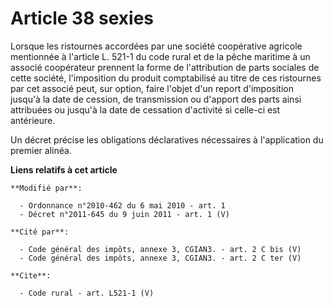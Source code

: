 # Article 38 sexies

Lorsque les ristournes accordées par une société coopérative agricole mentionnée à l'article L. 521-1 du code rural et de la
pêche maritime à un associé coopérateur prennent la forme de l'attribution de parts sociales de cette société, l'imposition
du produit comptabilisé au titre de ces ristournes par cet associé peut, sur option, faire l'objet d'un report d'imposition
jusqu'à la date de cession, de transmission ou d'apport des parts ainsi attribuées ou jusqu'à la date de cessation d'activité
si celle-ci est antérieure. 

Un décret précise les obligations déclaratives nécessaires à l'application du premier alinéa.

**Liens relatifs à cet article**

	**Modifié par**:

	  - Ordonnance n°2010-462 du 6 mai 2010 - art. 1
	  - Décret n°2011-645 du 9 juin 2011 - art. 1 (V)

	**Cité par**:

	  - Code général des impôts, annexe 3, CGIAN3. - art. 2 C bis (V)
	  - Code général des impôts, annexe 3, CGIAN3. - art. 2 C ter (V)

	**Cite**:

	  - Code rural - art. L521-1 (V)
